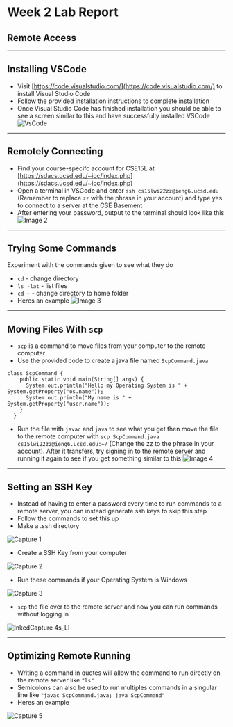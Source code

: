 # Week 2 Lab Report
## **Remote Access**
---

## Installing VSCode
* Visit [https://code.visualstudio.com/](https://code.visualstudio.com/) to install Visual Studio Code
* Follow the provided installation instructions to complete installation
* Once Visual Studio Code has finished installation you should be able to see a screen similar to this and have successfully installed VSCode
![VsCode](https://user-images.githubusercontent.com/97651048/149445811-b387faf3-4e73-4be4-a44b-ff01794d1153.PNG)

---
## Remotely Connecting
* Find your course-specifc account for CSE15L at [https://sdacs.ucsd.edu/~icc/index.php](https://sdacs.ucsd.edu/~icc/index.php)
* Open a terminal in VSCode and enter ```ssh cs15lwi22zz@ieng6.ucsd.edu``` (Remember to replace `zz` with the phrase in your account) and type yes to connect to a server at the CSE Basement
* After entering your password, output to the terminal should look like this
![Image 2](https://user-images.githubusercontent.com/97651048/149445831-4cf1a218-3124-4955-a68a-8561a1265e3a.PNG)

---
## Trying Some Commands
Experiment with the commands given to see what they do
* `cd` - change directory
* `ls -lat` - list files
* `cd ~` - change directory to home folder
* Heres an example
![Image 3](https://user-images.githubusercontent.com/97651048/149446900-da2685c3-49bf-4bcf-b88f-f53afb7c513c.PNG)

---
## Moving Files With `scp`
* `scp` is a command to move files from your computer to the remote computer
* Use the provided code to create a java file named `ScpCommand.java`
``` 
class ScpCommand {
    public static void main(String[] args) {
      System.out.println("Hello my Operating System is " + System.getProperty("os.name"));
      System.out.println("My name is " + System.getProperty("user.name"));
    }
  }
```
* Run the file with `javac` and `java` to see what you get then move the file to the remote computer with `scp ScpCommand.java cs15lwi22zz@ieng6.ucsd.edu:~/` (Change the zz to the phrase in your account). After it transfers, try signing in to the remote server and running it again to see if you get something similar to this
![Image 4](https://user-images.githubusercontent.com/97651048/149448776-6893ebd5-5627-4396-a0c2-84872e49fb6f.PNG)



---
## Setting an SSH Key
* Instead of having to enter a password every time to run commands to a remote server, you can instead generate ssh keys to skip this step
* Follow the commands to set this up
* Make a .ssh directory

![Capture 1](https://user-images.githubusercontent.com/97651048/149584240-fdd2f145-1261-4aa9-9bba-7e9662439f85.PNG)

* Create a SSH Key from your computer 

![Capture 2](https://user-images.githubusercontent.com/97651048/149584135-0f7d95ac-ebbb-4a09-8b37-caa7743f14ce.PNG)

* Run these commands if your Operating System is Windows

![Capture 3](https://user-images.githubusercontent.com/97651048/149584211-ece4ad85-7a07-4da9-9a49-cd94316a3290.PNG)

* `scp` the file over to the remote server and now you can run commands without logging in

![InkedCapture 4s_LI](https://user-images.githubusercontent.com/97651048/149586102-5641d27f-f1ac-488a-bf1c-aaf81d3d77ce.jpg)




---
## Optimizing Remote Running
* Writing a command in quotes will allow the command to run directly on the remote server like `"ls"`
* Semicolons can also be used to run multiples commands in a singular line like `"javac ScpCommand.java; java ScpCommand"`
* Heres an example

![Capture 5](https://user-images.githubusercontent.com/97651048/149587535-8798ab43-d4f3-49bb-a43d-6e1a6ea16b0b.PNG)


